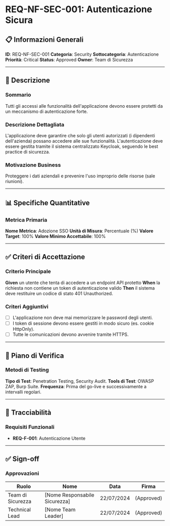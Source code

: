 # REQ-NF-SEC-001: Autenticazione Sicura

## 📋 Informazioni Generali
**ID**: REQ-NF-SEC-001
**Categoria**: Security
**Sottocategoria**: Autenticazione
**Priorità**: Critical
**Status**: Approved
**Owner**: Team di Sicurezza

---

## 📝 Descrizione

### Sommario
Tutti gli accessi alle funzionalità dell'applicazione devono essere protetti da un meccanismo di autenticazione forte.

### Descrizione Dettagliata
L'applicazione deve garantire che solo gli utenti autorizzati (i dipendenti dell'azienda) possano accedere alle sue funzionalità. L'autenticazione deve essere gestita tramite il sistema centralizzato Keycloak, seguendo le best practice di sicurezza.

### Motivazione Business
Proteggere i dati aziendali e prevenire l'uso improprio delle risorse (sale riunioni).

---

## 📊 Specifiche Quantitative

### Metrica Primaria
**Nome Metrica**: Adozione SSO
**Unità di Misura**: Percentuale (%)
**Valore Target**: 100%
**Valore Minimo Accettabile**: 100%

---

## ✅ Criteri di Accettazione

### Criterio Principale
**Given** un utente che tenta di accedere a un endpoint API protetto
**When** la richiesta non contiene un token di autenticazione valido
**Then** il sistema deve restituire un codice di stato 401 Unauthorized.

### Criteri Aggiuntivi
- [ ] L'applicazione non deve mai memorizzare le password degli utenti.
- [ ] I token di sessione devono essere gestiti in modo sicuro (es. cookie HttpOnly).
- [ ] Tutte le comunicazioni devono avvenire tramite HTTPS.

---

## 🧪 Piano di Verifica

### Metodi di Testing
**Tipo di Test**: Penetration Testing, Security Audit.
**Tools di Test**: OWASP ZAP, Burp Suite.
**Frequenza**: Prima del go-live e successivamente a intervalli regolari.

---

## 🔗 Tracciabilità

### Requisiti Funzionali
- **REQ-F-001**: Autenticazione Utente

---

## ✅ Sign-off

### Approvazioni
| Ruolo | Nome | Data | Firma |
|---|---|---|---|
| Team di Sicurezza | [Nome Responsabile Sicurezza] | 22/07/2024 | (Approved) |
| Technical Lead | [Nome Team Leader] | 22/07/2024 | (Approved) |
